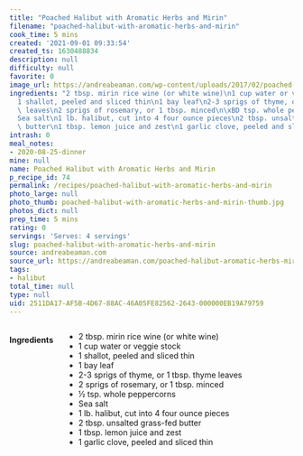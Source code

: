 ```yaml
---
title: "Poached Halibut with Aromatic Herbs and Mirin"
filename: "poached-halibut-with-aromatic-herbs-and-mirin"
cook_time: 5 mins
created: '2021-09-01 09:33:54'
created_ts: 1630488834
description: null
difficulty: null
favorite: 0
image_url: https://andreabeaman.com/wp-content/uploads/2017/02/poached-halibut-300x200.jpg
ingredients: "2 tbsp. mirin rice wine (or white wine)\n1 cup water or veggie stock\n\
  1 shallot, peeled and sliced thin\n1 bay leaf\n2-3 sprigs of thyme, or 1 tbsp. thyme\
  \ leaves\n2 sprigs of rosemary, or 1 tbsp. minced\n\xBD tsp. whole peppercorns\n\
  Sea salt\n1 lb. halibut, cut into 4 four ounce pieces\n2 tbsp. unsalted grass-fed\
  \ butter\n1 tbsp. lemon juice and zest\n1 garlic clove, peeled and sliced thin"
intrash: 0
meal_notes:
- 2020-08-25-dinner
mine: null
name: Poached Halibut with Aromatic Herbs and Mirin
p_recipe_id: 74
permalink: /recipes/poached-halibut-with-aromatic-herbs-and-mirin
photo_large: null
photo_thumb: poached-halibut-with-aromatic-herbs-and-mirin-thumb.jpg
photos_dict: null
prep_time: 5 mins
rating: 0
servings: 'Serves: 4 servings'
slug: poached-halibut-with-aromatic-herbs-and-mirin
source: andreabeaman.com
source_url: https://andreabeaman.com/poached-halibut-aromatic-herbs-mirin/
tags:
- halibut
total_time: null
type: null
uid: 2511DA17-AF5B-4D67-88AC-46A05FE82562-2643-000000EB19A79759
---
```

<div class="columns large-7 small-12" id="writeup">	</div><!-- #writeup -->
</div><!-- #row-one -->
<div class="row" id="row-two">	<div class="columns large-4 small-12" id="ingredients"><h4>Ingredients</h4><div class="box box-ingredients content"><ul>
<li>2 tbsp. mirin rice wine (or white wine)</li>
<li>1 cup water or veggie stock</li>
<li>1 shallot, peeled and sliced thin</li>
<li>1 bay leaf</li>
<li>2-3 sprigs of thyme, or 1 tbsp. thyme leaves</li>
<li>2 sprigs of rosemary, or 1 tbsp. minced</li>
<li>½ tsp. whole peppercorns</li>
<li>Sea salt</li>
<li>1 lb. halibut, cut into 4 four ounce pieces</li>
<li>2 tbsp. unsalted grass-fed butter</li>
<li>1 tbsp. lemon juice and zest</li>
<li>1 garlic clove, peeled and sliced thin</li>
</ul>
</div>	</div>	<div class="columns large-6 small-12" id="directions">	</div>